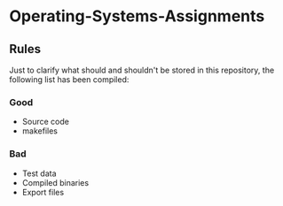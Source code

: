 # Operating-Systems-Assignments
## Rules
Just to clarify what should and shouldn't be stored in this repository, the following list has been compiled:
### Good
* Source code
* makefiles
### Bad
* Test data
* Compiled binaries
* Export files